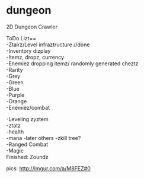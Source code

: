 dungeon
=======

2D Dungeon Crawler

ToDo Lizt==    
-Ztairz/Level infraztructure //done   
-Inventory dizplay    
-Itemz, dropz, currency    
        -Enemiez dropping itemz/ randomly generated cheztz      
        -Rarity    
             -Grey    
             -Green    
             -Blue     
             -Purple      
             -Orange    
-Enemiez/combat

-Leveling zyztem    
     -ztatz  
        -health   
        -mana 
         -later others 
        -zkill tree?    
-Ranged Combat  
-Magic  
Finished:
Zoundz 

pics:
http://imgur.com/a/M8FEZ#0
